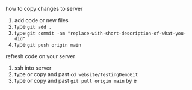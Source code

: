 how to copy changes to server

1. add code or new files
2. type ```git add .```
3. type ```git commit -am "replace-with-short-description-of-what-you-did"```
4. type ```git push origin main```


refresh code on your server
1. ssh into server
2. type or copy and past ```cd website/TestingDemoGit```
3. type or copy and past ```git pull origin main```
by e
